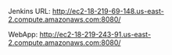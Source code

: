 
Jenkins URL:
http://ec2-18-219-69-148.us-east-2.compute.amazonaws.com:8080/

WebApp:
http://ec2-18-219-243-91.us-east-2.compute.amazonaws.com:8080/
